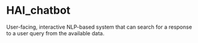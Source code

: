 # HAI_chatbot
User-facing, interactive NLP-based system that can search for a response to a user query from the available data.  
